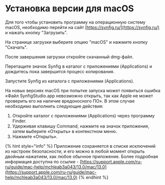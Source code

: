 # Установка версии для macOS

Для того чтобы установить программу на операционную систему macOS, необходимо перейти на сайт [https://synfig.ru/](https://synfig.ru/) и нажать кнопку "Загрузить".&#x20;

На странице загрузки выберите опцию "macOS" и нажмите кнопку "Скачать".

После завершения загрузки откройте скачанный dmg-файл.

Перетащите значок Synfig в каталог с приложениями (Applications) и дождитесь пока завершится процесс копирования.

Запустите Synfig из каталога c приложениями (Applications).

На новых версиях macOS при попытке запуска может появиться ошибка «Файл SynfigStudio.app невозможно открыть, так как Apple не может проверить его на наличие вредоносного ПО». В этом случае необходимо выполнить следующие действия:

1. Откройте каталог с приложениями (Applications) через программу Finder.
2. Удерживая клавишу Command, нажмите на значок приложения, затем выберите «Открыть» в контекстном меню.
3. Нажмите «Открыть».&#x20;

{% hint style="info" %}
Приложение сохраняется в списке исключений из настроек безопасности, и его можно в любой момент открыть двойным нажатием, как любое обычное приложение. Более подробная информация доступна по ссылке - [https://support.apple.com/ru-ru/guide/mac-help/mchleab3a043/13.0/mac/13.0](https://support.apple.com/ru-ru/guide/mac-help/mchleab3a043/13.0/mac/13.0)
{% endhint %}

